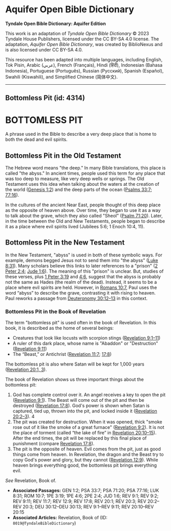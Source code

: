 # Aquifer Open Bible Dictionary

**Tyndale Open Bible Dictionary: Aquifer Edition**

This work is an adaptation of *Tyndale Open Bible Dictionary* © 2023 Tyndale House Publishers, licensed under the CC BY\-SA 4\.0 license. The adaptation, *Aquifer Open Bible Dictionary*, was created by BiblioNexus and is also licensed under CC BY\-SA 4\.0\.

This resource has been adapted into multiple languages, including English, Tok Pisin, Arabic (عربي), French (Français), Hindi (हिंदी), Indonesian (Bahasa Indonesia), Portuguese (Português), Russian (Русский), Spanish (Español), Swahili (Kiswahili), and Simplified Chinese (简体中文).



--------------------------------

## Bottomless Pit (id: 4314)

BOTTOMLESS PIT
==============

A phrase used in the Bible to describe a very deep place that is home to both the dead and evil spirits. 

Bottomless Pit in the Old Testament
-----------------------------------

The Hebrew word means "the deep." In many Bible translations, this place is called "the abyss." In ancient times, people used this term for any place that was too deep to measure, like very deep wells or springs. The Old Testament uses this idea when talking about the waters at the creation of the world ([Genesis 1:2](https://ref.ly/Gen1:2)) and the deep parts of the ocean ([Psalms 33:7](https://ref.ly/Ps33:7); [77:16](https://ref.ly/Ps77:16)). 

In the cultures of the ancient Near East, people thought of this deep place as the opposite of heaven above. Over time, they began to use it as a way to talk about the grave, which they also called "Sheol" ([Psalm 71:20](https://ref.ly/Ps71:20)). Later, in the time between the Old and New Testaments, people began to describe it as a place where evil spirits lived (Jubilees 5:6; 1 Enoch 10:4, 11\).

Bottomless Pit in the New Testament
-----------------------------------

In the New Testament, "abyss" is used in both of these symbolic ways. For example, demons begged Jesus not to send them into "the abyss" ([Luke 8:31](https://ref.ly/Luke8:31)). Many scholars believe this links to later references to a "prison" ([2 Peter 2:4](https://ref.ly/2Pet2:4); [Jude 1:6](https://ref.ly/Jude1:6)). The meaning of this "prison" is unclear. But, studies of these verses, plus [1 Peter 3:19](https://ref.ly/1Pet3:19) and [4:6](https://ref.ly/1Pet4:6), suggest that the abyss is probably not the same as Hades (the realm of the dead). Instead, it seems to be a place where evil spirits are held. However, in [Romans 10:7](https://ref.ly/Rom10:7), Paul uses the word “abyss” to describe the grave, contrasting it with rising to heaven. Paul reworks a passage from [Deuteronomy 30:12](https://ref.ly/Deut30:12-Deut30:13)[–](https://ref.ly/Deut30:12-Deut30:13)[13](https://ref.ly/Deut30:12-Deut30:13) in this context.

### Bottomless Pit in the Book of Revelation

The term "bottomless pit" is used often in the book of Revelation. In this book, it is described as the home of several beings:

* Creatures that look like locusts with scorpion stings ([Revelation 9:1](https://ref.ly/Rev9:1-Rev9:11)[–](https://ref.ly/Rev9:1-Rev9:11)[11](https://ref.ly/Rev9:1-Rev9:11))
* A ruler of this dark place, whose name is "Abaddon" or "Destruction"([Revelation 9:11](https://ref.ly/Rev9:11))
* The “Beast,” or Antichrist ([Revelation 11:7](https://ref.ly/Rev11:7); [17:8](https://ref.ly/Rev17:8))

The bottomless pit is also where Satan will be kept for 1,000 years ([Revelation 20:1, 3](https://ref.ly/Rev20:1,Rev20:3)).

The book of Revelation shows us three important things about the bottomless pit:

1. God has complete control over it. An angel receives a key to open the pit ([Revelation 9:1](https://ref.ly/Rev9:1)). The Beast will come out of the pit and then be destroyed ([Revelation 17:8](https://ref.ly/Rev17:8)). God's power is shown when Satan is captured, tied up, thrown into the pit, and locked inside it ([Revelation 20:2](https://ref.ly/Rev20:2-Rev20:3)[–](https://ref.ly/Rev20:2-Rev20:3)[3](https://ref.ly/Rev20:2-Rev20:3)). 4
2. The pit was created for destruction. When it was opened, thick "smoke rose out of it like the smoke of a great furnace" ([Revelation 9:2](https://ref.ly/Rev9:2)). It is not the place of torment (called “the lake of fire” in [Revelation 20:10](https://ref.ly/Rev20:10-Rev20:15)[–](https://ref.ly/Rev20:10-Rev20:15)[15](https://ref.ly/Rev20:10-Rev20:15)). After the end times, the pit will be replaced by this final place of punishment (compare [Revelation 17:8](https://ref.ly/Rev17:8)).
3. The pit is the opposite of heaven. Evil comes from the pit, just as good things come from heaven. In Revelation, the dragon and the Beast try to copy God's power and glory, but they cannot ([Revelation 12:9](https://ref.ly/Rev12:9)). While heaven brings everything good, the bottomless pit brings everything evil.

*See* Revelation, Book of.

* **Associated Passages:** GEN 1:2; PSA 33:7; PSA 71:20; PSA 77:16; LUK 8:31; ROM 10:7; 1PE 3:19; 1PE 4:6; 2PE 2:4; JUD 1:6; REV 9:1; REV 9:2; REV 9:11; REV 11:7; REV 12:9; REV 17:8; REV 20:1; REV 20:3; REV 20:2–REV 20:3; DEU 30:12–DEU 30:13; REV 9:1–REV 9:11; REV 20:10–REV 20:15
* **Associated Articles:** Revelation, Book of (ID: `8019@TyndaleBibleDictionary`)

